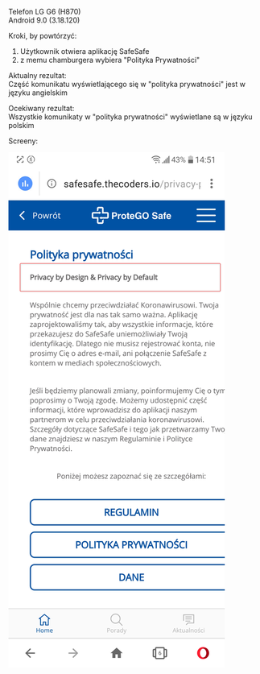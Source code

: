 Telefon LG G6 (H870)  
Android 9.0 (3.18.120)  

Kroki, by powtórzyć:  

1. Użytkownik otwiera aplikację SafeSafe  
2. z memu chamburgera wybiera "Polityka Prywatności"  

Aktualny rezultat:  
Część komunikatu wyświetlającego się w "polityka prywatności" jest w języku angielskim  

Ocekiwany rezultat:  
Wszystkie komunikaty w "polityka prywatności" wyświetlane są w języku polskim  

Screeny:  

<img src="img/Spojnosc_jezykowa.png">
